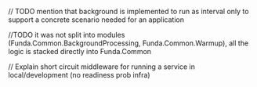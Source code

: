 // TODO mention that background is implemented to run as interval only to support a concrete scenario needed for an application 

//TODO it was not split into modules (Funda.Common.BackgroundProcessing, Funda.Common.Warmup), all the logic is stacked directly into Funda.Common

// Explain short circuit middleware for running a service in local/development (no readiness prob infra)
